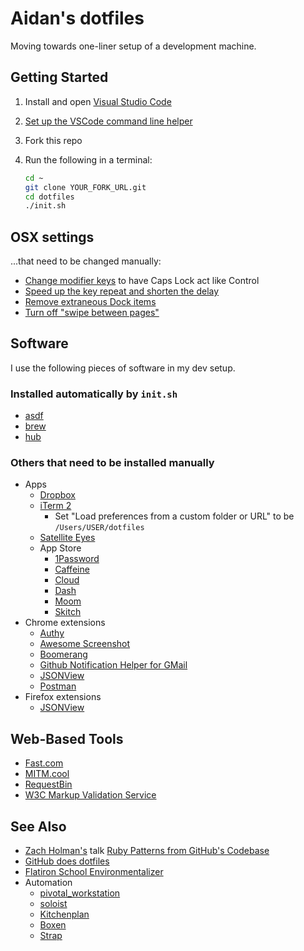 # Aidan's dotfiles

Moving towards one-liner setup of a development machine.

## Getting Started

1. Install and open [Visual Studio Code](https://code.visualstudio.com/)
1. [Set up the VSCode command line helper](https://code.visualstudio.com/docs/setup/mac#_launching-from-the-command-line)
1. Fork this repo
1. Run the following in a terminal:

   ```bash
   cd ~
   git clone YOUR_FORK_URL.git
   cd dotfiles
   ./init.sh
   ```

## OSX settings

...that need to be changed manually:

- [Change modifier keys](https://support.apple.com/guide/mac-help/change-the-behavior-of-the-modifier-keys-mchlp1011/mac) to have Caps Lock act like Control
- [Speed up the key repeat and shorten the delay](https://support.apple.com/guide/mac-help/set-how-quickly-a-key-repeats-mchl0311bdb4/mac)
- [Remove extraneous Dock items](https://support.apple.com/guide/mac-help/dock-mh35859/mac#mchlpf80766d)
- [Turn off "swipe between pages"](https://support.apple.com/guide/mac-help/change-trackpad-preferences-mchlp1226/10.14/mac/10.14)

## Software

I use the following pieces of software in my dev setup.

### Installed automatically by `init.sh`

- [asdf](https://asdf-vm.com/)
- [brew](http://mxcl.github.com/homebrew/)
- [hub](https://hub.github.com)

### Others that need to be installed manually

- Apps
  - [Dropbox](http://db.tt/y5bnAOst)
  - [iTerm 2](http://www.iterm2.com)
    - Set "Load preferences from a custom folder or URL" to be `/Users/USER/dotfiles`
  - [Satellite Eyes](http://satelliteeyes.tomtaylor.co.uk/)
  - App Store
    - [1Password](https://itunes.apple.com/us/app/1password-password-manager/id443987910?mt=12)
    - [Caffeine](http://itunes.apple.com/us/app/caffeine/id411246225)
    - [Cloud](http://itunes.apple.com/us/app/cloud/id417602904)
    - [Dash](https://itunes.apple.com/us/app/dash/id458034879)
    - [Moom](https://itunes.apple.com/us/app/moom/id419330170?mt=12)
    - [Skitch](https://itunes.apple.com/us/app/skitch/id425955336?mt=12)
- Chrome extensions
  - [Authy](https://www.authy.com/)
  - [Awesome Screenshot](https://chrome.google.com/webstore/detail/awesome-screenshot-captur/alelhddbbhepgpmgidjdcjakblofbmce)
  - [Boomerang](http://www.boomeranggmail.com/)
  - [Github Notification Helper for GMail](https://chrome.google.com/webstore/detail/github-notification-helpe/gmhijkhbpihfmkmhmcfebmlkaekgmaje)
  - [JSONView](https://chrome.google.com/webstore/detail/jsonview/chklaanhfefbnpoihckbnefhakgolnmc)
  - [Postman](https://chrome.google.com/webstore/detail/postman-rest-client/fdmmgilgnpjigdojojpjoooidkmcomcm)
- Firefox extensions
  - [JSONView](https://addons.mozilla.org/en-US/firefox/addon/jsonview/)

## Web-Based Tools

- [Fast.com](https://fast.com/)
- [MITM.cool](http://mitm.cool/)
- [RequestBin](http://requestb.in/)
- [W3C Markup Validation Service](http://validator.w3.org/)

## See Also

- [Zach Holman's](http://zachholman.com/) talk [Ruby Patterns from GitHub's Codebase](http://speakerdeck.com/u/holman/p/ruby-patterns-from-githubs-codebase?slide=7)
- [GitHub does dotfiles](http://dotfiles.github.com)
- [Flatiron School Environmentalizer](https://github.com/flatiron-school/environmentalizer/)
- Automation
  - [pivotal_workstation](https://github.com/pivotal/pivotal_workstation)
  - [soloist](https://github.com/mkocher/soloist)
  - [Kitchenplan](https://github.com/kitchenplan/kitchenplan)
  - [Boxen](https://boxen.github.com)
  - [Strap](https://github.com/mikemcquaid/strap)
